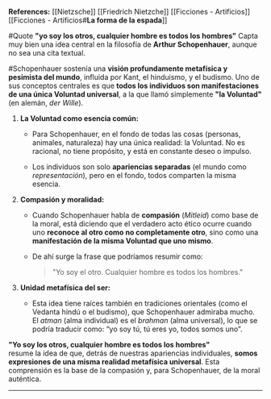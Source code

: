 **References:**
[[Nietzsche]] [[Friedrich Nietzche]]
[[Ficciones - Artificios]] [[Ficciones - Artificios#**La forma de la espada**]]

#Quote 
**"yo soy los otros, cualquier hombre es todos los hombres"**
Capta muy bien una idea central en la filosofía de **Arthur Schopenhauer**, aunque no sea una cita textual.

#Schopenhauer sostenía una **visión profundamente metafísica y pesimista del mundo**, influida por Kant, el hinduismo, y el budismo. Uno de sus conceptos centrales es que **todos los individuos son manifestaciones de una única Voluntad universal**, a la que llamó simplemente **"la Voluntad"** (en alemán, _der Wille_).

1. **La Voluntad como esencia común:**
    
    - Para Schopenhauer, en el fondo de todas las cosas (personas, animales, naturaleza) hay una única realidad: la Voluntad. No es racional, no tiene propósito, y está en constante deseo o impulso.
    
    - Los individuos son solo **apariencias separadas** (el mundo como _representación_), pero en el fondo, todos comparten la misma esencia.
       
2. **Compasión y moralidad:**
    
    - Cuando Schopenhauer habla de **compasión** (_Mitleid_) como base de la moral, está diciendo que el verdadero acto ético ocurre cuando uno **reconoce al otro como no completamente otro**, sino como una **manifestación de la misma Voluntad que uno mismo**.
        
    - De ahí surge la frase que podríamos resumir como:
        
        > "Yo soy el otro. Cualquier hombre es todos los hombres."
        
3. **Unidad metafísica del ser:**
    
    - Esta idea tiene raíces también en tradiciones orientales (como el Vedanta hindú o el budismo), que Schopenhauer admiraba mucho. El _atman_ (alma individual) es el _brahman_ (alma universal), lo que se podría traducir como: “yo soy tú, tú eres yo, todos somos uno”.
        

**"Yo soy los otros, cualquier hombre es todos los hombres"**  
resume la idea de que, detrás de nuestras apariencias individuales, **somos expresiones de una misma realidad metafísica universal**. Esta comprensión es la base de la compasión y, para Schopenhauer, de la moral auténtica.

---










